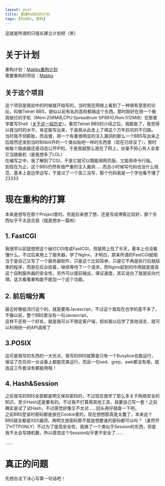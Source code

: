 ```yaml
---
layout: post
title: 重建MaBBS的计划
tags: [MaBBS, 重构]
--- 
```


  这就是所谓的只擅长建立计划吧（笑）<!--more-->    

# 关于计划
  重构计划：[Mabbs重构计划](https://github.com/users/Mabbs/projects/1)   
  需要重构的项目：[Mabbs](https://github.com/Mabbs/Mabbs)   

## 关于这个项目
  这个项目是我初中的时候就开始写的，当时我在网络上看到了一种很有意思的论坛，叫做Telnet BBS，貌似以前有名的高校都搞这个东西。那时刚好在用一个极其破烂的手机（Mem:256MiB,CPU:Spreadtrum SP8810,Rom:512MiB）在那里学着写Shell（[关于这一段历史](/2019/02/01/history.html#linux-shell时期)）。看完Telnet BBS的介绍之后，我膨胀了，我觉得以我当时的水平，肯定能写出来，于是我从此走上了填这个万年巨坑的不归路。   
  当时我不但膨胀，而且傻，把一个有着很明显的注入漏洞的那么一个BBS写出来之后居然还发到当时Bilibili开的一个类似贴吧一样的东西里（现在已经没了），那时候每个路由器还是动态公开IP的，于是我就那么放在了网上，丝毫不担心有人会拿它当跳板机（是我想多了LOL）  
  在编写之中，我了解到了CGI，于是它就可以既能用网页版，又能用命令行版。   
  到现在为止，这个BBS仍然有很严重的注入漏洞……而且小时候写代码也没什么规范，基本上是边学边写，于是过了一个高三没写，那个代码我是一个字也看不懂了23333   
  
# 现在重构的打算
  本来是想写在那个Project里的，但是后来想了想，还是写成博客比较好，那个东西似乎不太适合我（就是想水一篇啦）   
  
## 1. FastCGI
  我很早以前就想把这个破烂CGI改成FastCGI，但是网上找了半天，基本上也没看懂什么。不过后来用上了服务器，学了Nginx，才明白，原来所谓的FastCGI就相当于是自己又写了一个服务器软件，只是这个比较简单，只是它不再是执行后就结束的程序，而是在后台挂着，继续等待下一个请求。而Nginx起到的作用就是提高这个自制服务器的安全性，另外可以提前输出，保证速度，其实说白了就是反向代理。这次看看重构能不能加一个这个功能。
  
## 2. 前后端分离
  最近好像挺流行这个的，就是要用Javascript，不过这个我现在也学的差不多了，不像以前，整个BBS里没有一句Javascript。   
  这样干还有一个好处，就是我可以不限定客户端，假如我以后学了其他语言，就可以利用统一的API调用了
  
## 3.POSIX
  这可是我写的东西的一大优点，我写的BBS就算是只有一个Busybox也能运行，保证了在任何一台设备上都能完美运行，而且一句sed、grep、awk都没有用，就连这三件套没有都能用哦！
  
## 4. Hash&Session
  之前我写的BBS全部都是明文保存密码的，不过现在我学了那么多关于网络安全的知识，至少Hash还是要有的。不过我不打算用其他工具，我要自己写一套！之前确实是试了试Hash，不过感觉好像又不太对……回头再仔细查一下吧。   
  之前BBS登录时密码都是放在Cookie里的，现在想想那真是太蠢了，本来这个BBS就全都是XSS漏洞，再明文放密码那不就是想要谁的密码都可以吗？（虽然开了HTTPONLY）不过为了提高安全性，我搞了一个类似于Session的东西，但是我不太会写随机数，所以感觉这个Session似乎更不安全了……
  
……

# 真正的问题
  先想办法下决心写第一句话吧！
